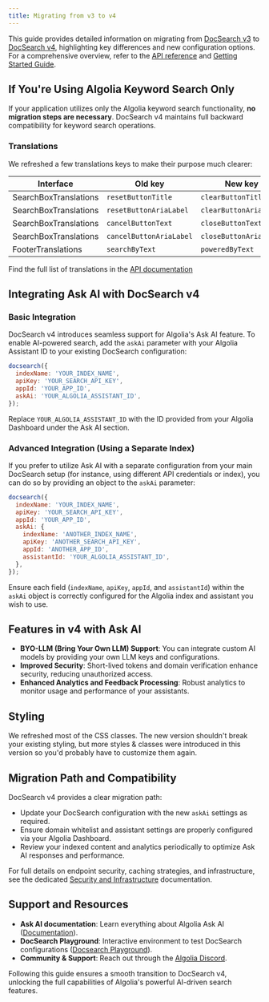 ```yaml
---
title: Migrating from v3 to v4
---
```


This guide provides detailed information on migrating from [DocSearch v3](/docs/v3/docsearch) to [DocSearch v4](/docs/docsearch), highlighting key differences and new configuration options. For a comprehensive overview, refer to the [API reference](/docs/api) and [Getting Started Guide](/docs/docsearch).

## If You're Using Algolia Keyword Search Only

If your application utilizes only the Algolia keyword search functionality, **no migration steps are necessary**. DocSearch v4 maintains full backward compatibility for keyword search operations.

### Translations

We refreshed a few translations keys to make their purpose much clearer:

| Interface | Old key | New key |
|-----------|---------|---------|
| SearchBoxTranslations | `resetButtonTitle` | `clearButtonTitle` |
| SearchBoxTranslations | `resetButtonAriaLabel` | `clearButtonAriaLabel` |
| SearchBoxTranslations | `cancelButtonText` | `closeButtonText` |
| SearchBoxTranslations | `cancelButtonAriaLabel` | `closeButtonAriaLabel` |
| FooterTranslations | `searchByText` | `poweredByText` |

Find the full list of translations in the [API documentation](/docs/api#translations)

## Integrating Ask AI with DocSearch v4

### Basic Integration

DocSearch v4 introduces seamless support for Algolia's Ask AI feature. To enable AI-powered search, add the `askAi` parameter with your Algolia Assistant ID to your existing DocSearch configuration:

```javascript
docsearch({
  indexName: 'YOUR_INDEX_NAME',
  apiKey: 'YOUR_SEARCH_API_KEY',
  appId: 'YOUR_APP_ID',
  askAi: 'YOUR_ALGOLIA_ASSISTANT_ID',
});
```

Replace `YOUR_ALGOLIA_ASSISTANT_ID` with the ID provided from your Algolia Dashboard under the Ask AI section.

### Advanced Integration (Using a Separate Index)

If you prefer to utilize Ask AI with a separate configuration from your main DocSearch setup (for instance, using different API credentials or index), you can do so by providing an object to the `askAi` parameter:

```javascript
docsearch({
  indexName: 'YOUR_INDEX_NAME',
  apiKey: 'YOUR_SEARCH_API_KEY',
  appId: 'YOUR_APP_ID',
  askAi: {
    indexName: 'ANOTHER_INDEX_NAME',
    apiKey: 'ANOTHER_SEARCH_API_KEY',
    appId: 'ANOTHER_APP_ID',
    assistantId: 'YOUR_ALGOLIA_ASSISTANT_ID',
  },
});
```

Ensure each field (`indexName`, `apiKey`, `appId`, and `assistantId`) within the `askAi` object is correctly configured for the Algolia index and assistant you wish to use.

## Features in v4 with Ask AI

* **BYO-LLM (Bring Your Own LLM) Support**: You can integrate custom AI models by providing your own LLM keys and configurations.
* **Improved Security**: Short-lived tokens and domain verification enhance security, reducing unauthorized access.
* **Enhanced Analytics and Feedback Processing**: Robust analytics to monitor usage and performance of your assistants.

## Styling

We refreshed most of the CSS classes. The new version shouldn't break your existing styling, but more styles & classes were introduced in this version so you'd probably have to customize them again.

## Migration Path and Compatibility

DocSearch v4 provides a clear migration path:

* Update your DocSearch configuration with the new `askAi` settings as required.
* Ensure domain whitelist and assistant settings are properly configured via your Algolia Dashboard.
* Review your indexed content and analytics periodically to optimize Ask AI responses and performance.

For full details on endpoint security, caching strategies, and infrastructure, see the dedicated [Security and Infrastructure](https://algolia.com/doc/) documentation.

## Support and Resources

* **Ask AI documentation**: Learn everything about Algolia Ask AI ([Documentation](/#)).
* **DocSearch Playground**: Interactive environment to test DocSearch configurations ([Docsearch Playground](https://community.algolia.com/docsearch-playground/)).
* **Community & Support**: Reach out through the [Algolia Discord](https://alg.li/discord).

Following this guide ensures a smooth transition to DocSearch v4, unlocking the full capabilities of Algolia's powerful AI-driven search features.
